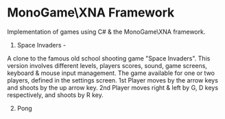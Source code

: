 # MonoGame\XNA Framework
Implementation of games using C# & the MonoGame\XNA framework.

1. Space Invaders -

A clone to the famous old school shooting game "Space Invaders".
This version involves different levels, players scores, sound, game screens, keyboard & mouse input management.
The game available for one or two players, defined in the settings screen.
1st Player moves by the arrow keys and shoots by the up arrow key.
2nd Player moves right & left by G, D keys respectively, and shoots by R key.


2. Pong
